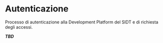 # Autenticazione

Processo di autenticazione alla Development Platform del SIDT e di richiesta degli accessi.

***TBD***
